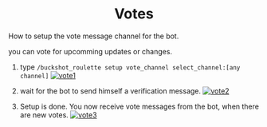 <h1 align="center">
Votes
</h1>

How to setup the vote message channel for the bot.

you can vote for upcomming updates or changes.

1. type ``/buckshot_roulette setup vote_channel select_channel:[any channel]``
[![vote1](https://mono-sgwc.github.io/Buckshot-Roulette-Discord-Bot/web/images/vote1.png)](https://mono-sgwc.github.io/Buckshot-Roulette-Discord-Bot/web/how-to/vote.html)

2. wait for the bot to send himself a verification message.
[![vote2](https://mono-sgwc.github.io/Buckshot-Roulette-Discord-Bot/web/images/vote2.png)](https://mono-sgwc.github.io/Buckshot-Roulette-Discord-Bot/web/how-to/vote.html)

3. Setup is done. You now receive vote messages from the bot, when there are new votes.
[![vote3](https://mono-sgwc.github.io/Buckshot-Roulette-Discord-Bot/web/images/vote3.png)](https://mono-sgwc.github.io/Buckshot-Roulette-Discord-Bot/web/how-to/vote.html)
